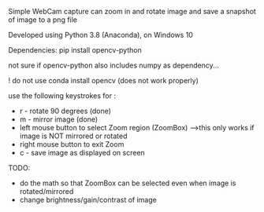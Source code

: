   Simple WebCam capture
  can zoom in and rotate image
  and save a snapshot of image to a png file

  Developed using Python 3.8 (Anaconda), on Windows 10

  Dependencies: 
  pip install opencv-python
  
  not sure if opencv-python also includes numpy as dependency... 
  
  ! do not use     conda install opencv (does not work properly)
  
use the following keystrokes for :
- r - rotate 90 degrees (done)
- m - mirror image (done)
- left mouse button to select Zoom region (ZoomBox) 
  -->this only works if image is NOT mirrored or rotated
- right mouse button to exit Zoom
- c - save image as displayed on screen

TODO:
- do the math so that ZoomBox can be selected even when image is rotated/mirrored
- change brightness/gain/contrast of image
